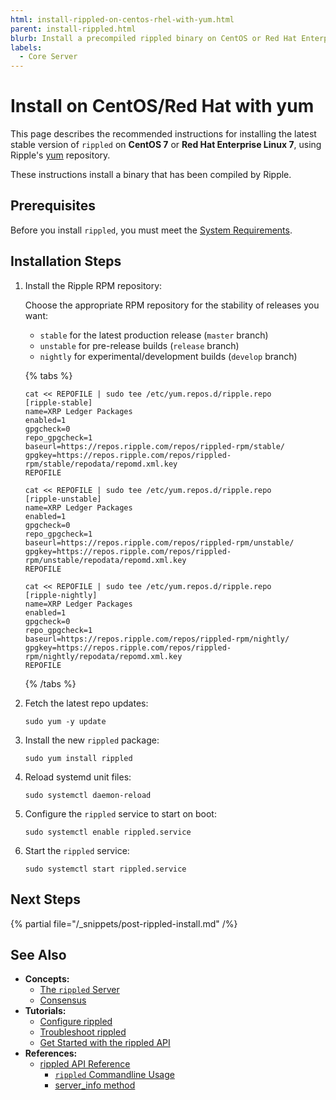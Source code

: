 ```yaml
---
html: install-rippled-on-centos-rhel-with-yum.html
parent: install-rippled.html
blurb: Install a precompiled rippled binary on CentOS or Red Hat Enterprise Linux.
labels:
  - Core Server
---
```

# Install on CentOS/Red Hat with yum

This page describes the recommended instructions for installing the latest stable version of `rippled` on **CentOS 7** or **Red Hat Enterprise Linux 7**, using Ripple's [yum](https://en.wikipedia.org/wiki/Yellowdog_Updater,_Modified) repository.

These instructions install a binary that has been compiled by Ripple.


## Prerequisites

Before you install `rippled`, you must meet the [System Requirements](system-requirements.md).


## Installation Steps

1. Install the Ripple RPM repository:

    Choose the appropriate RPM repository for the stability of releases you want:

    - `stable` for the latest production release (`master` branch)
    - `unstable` for pre-release builds (`release` branch)
    - `nightly` for experimental/development builds (`develop` branch)

    {% tabs %}

    ```{% label="Stable" %}
    cat << REPOFILE | sudo tee /etc/yum.repos.d/ripple.repo
    [ripple-stable]
    name=XRP Ledger Packages
    enabled=1
    gpgcheck=0
    repo_gpgcheck=1
    baseurl=https://repos.ripple.com/repos/rippled-rpm/stable/
    gpgkey=https://repos.ripple.com/repos/rippled-rpm/stable/repodata/repomd.xml.key
    REPOFILE
    ```

    ```{% label="Pre-release" %}
    cat << REPOFILE | sudo tee /etc/yum.repos.d/ripple.repo
    [ripple-unstable]
    name=XRP Ledger Packages
    enabled=1
    gpgcheck=0
    repo_gpgcheck=1
    baseurl=https://repos.ripple.com/repos/rippled-rpm/unstable/
    gpgkey=https://repos.ripple.com/repos/rippled-rpm/unstable/repodata/repomd.xml.key
    REPOFILE
    ```

    ```{% label="Development" %}
    cat << REPOFILE | sudo tee /etc/yum.repos.d/ripple.repo
    [ripple-nightly]
    name=XRP Ledger Packages
    enabled=1
    gpgcheck=0
    repo_gpgcheck=1
    baseurl=https://repos.ripple.com/repos/rippled-rpm/nightly/
    gpgkey=https://repos.ripple.com/repos/rippled-rpm/nightly/repodata/repomd.xml.key
    REPOFILE
    ```

    {% /tabs %}

2. Fetch the latest repo updates:

    ```
    sudo yum -y update
    ```

3. Install the new `rippled` package:

    ```
    sudo yum install rippled
    ```

4. Reload systemd unit files:

    ```
    sudo systemctl daemon-reload
    ```

5. Configure the `rippled` service to start on boot:

    ```
    sudo systemctl enable rippled.service
    ```

6. Start the `rippled` service:

    ```
    sudo systemctl start rippled.service
    ```


## Next Steps

{% partial file="/_snippets/post-rippled-install.md" /%}


## See Also

- **Concepts:**
    - [The `rippled` Server](../../concepts/networks-and-servers/index.md)
    - [Consensus](../../concepts/consensus-protocol/index.md)
- **Tutorials:**
    - [Configure rippled](../configuration/index.md)
    - [Troubleshoot rippled](../troubleshooting/index.md)
    - [Get Started with the rippled API](../../tutorials/get-started/get-started-using-http-websocket-apis.md)
- **References:**
    - [rippled API Reference](../../references/http-websocket-apis/index.md)
        - [`rippled` Commandline Usage](../commandline-usage.md)
        - [server_info method](../../references/http-websocket-apis/public-api-methods/server-info-methods/server_info.md)
